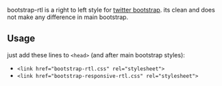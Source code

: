 bootstrap-rtl is a right to left style for [twitter bootstrap](http://twitter.github.com/bootstrap). its clean and does not make any difference in main bootstrap.


## Usage

just add these lines to `<head>` (and after main bootstrap styles):

* `<link href="bootstrap-rtl.css" rel="stylesheet">`
* `<link href="bootstrap-responsive-rtl.css" rel="stylesheet">`
